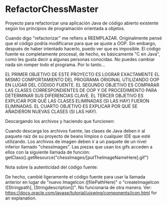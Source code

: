 # RefactorChessMaster
Proyecto para refactorizar una aplicación Java de código abierto existente según los principios de programación orientada a objetos.

Cuando digo "refactorizar" me refiero a REEMPLAZAR. Originalmente pensé que el código podría modificarse para que se ajuste a OOP. Sin embargo, después de haber intentado hacerlo, puedo ver que es imposible. El código fuente es completamente procesal, de hecho, es básicamente "C en Java", como les gusta decir a algunas personas conocidas. No puedes cambiar nada sin romper todo el programa. Por lo tanto...

EL PRIMER OBJETIVO DE ESTE PROYECTO ES LOGRAR EXACTAMENTE EL MISMO COMPORTAMIENTO DEL PROGRAMA ORIGINAL UTILIZANDO OOP EN LUGAR DEL CÓDIGO FUENTE.
EL SEGUNDO OBJETIVO ES COMPARAR LAS CLASES CORRESPONDIENTES DE OOP Y DE PROCEDIMIENTO PARA DETERMINAR SUS DIFERENCIAS CLAVE.
EL TERCER OBJETIVO ES EXPLICAR POR QUÉ LAS CLASES ELIMINADAS (SI LAS HAY) FUERON ELIMINADAS.
EL CUARTO OBJETIVO ES EXPLICAR POR QUÉ SE AÑADIERON NUEVAS CLASES (SI LAS HAY).

Descargando los archivos y haciendo que funcionen:

Cuando descarga los archivos fuente, las clases de Java deben ir al paquete raíz de su proyecto de beans limpios o cualquier IDE que esté utilizando. Los archivos de imagen deben ir a un paquete de un nivel inferior llamado "chessImages". Las piezas que usan los gifs acceden a ellos con la siguiente llamada de función: getClass().getResource("chessImages/[putTheImageNameHere].gif")

Nota sobre la autenticidad del código fuente:

De hecho, cambié ligeramente el código fuente para usar la llamada anterior en lugar de "nuevo ImageIcon ([filePathHere)" o "createImageIcon ([Stringpath], [Stringdescription])". No funcionaría de otra manera. Ver: https://docs.oracle.com/javase/tutorial/uiswing/components/icon.html for an explanation.
